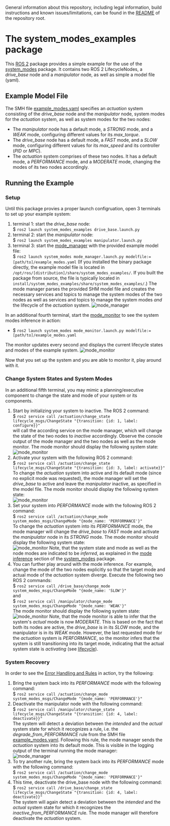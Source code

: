 General information about this repository, including legal information, build instructions and known issues/limitations, can be found in the [README](../README.md) of the repository root.

# The system_modes_examples package

This [ROS 2](https://index.ros.org/doc/ros2/) package provides a simple example for the use of the [system_modes](../system_modes/) package. It contains two ROS 2 LifecycleNodes, a *drive\_base* node and a *manipulator* node, as well as simple a model file (yaml).

## Example Model File

The SMH file [example_modes.yaml](./example_modes.yaml) specifies an *actuation* system consisting of the *drive\_base* node and the *manipulator* node, system modes for the *actuation* system, as well as system modes for the two nodes:

* The *manipulator* node has a default mode, a *STRONG* mode, and a *WEAK* mode, configuring different values for its *max_torque*.
* The *drive\_base* node has a default mode, a *FAST* mode, and a *SLOW* mode, configuring different values for its *max_speed* and its controller (*PID* or *MPC*).
* The *actuation* system comprises of these two nodes. It has a default mode, a *PERFORMANCE* mode, and a *MODERATE* mode, changing the modes of its two nodes accordingly.

## Running the Example

### Setup

Until this package provies a proper launch configruation, open 3 terminals to set up your example system:

1. terminal 1: start the *drive\_base* node:  
  $ `ros2 launch system_modes_examples drive_base.launch.py`  
1. terminal 2: start the *manipulator* node:  
  $ `ros2 launch system_modes_examples manipulator.launch.py`  
1. terminal 3: start the [mode_manager](../system_modes/README.md#mode_manager) with the provided example model file:  
  $ `ros2 launch system_modes mode_manager.launch.py modelfile:=[path/to]/example_modes.yaml` (If you installed the binary package directly, the example model file is located in `/opt/ros/[distribution]/share/system_modes_examples/`. If you built the package from source, the file is typically located in `install/system_modes_examples/share/system_modes_examples/`.)
  The mode manager parses the provided SHM model file and creates the necessary services and topics to manage the system modes of the two nodes as well as services and topics to manage the system modes *and* the lifecycle of the *actuation* system.
  ![mode_manager](./doc/screenshot-manager.png "Screenshot of the mode manager")

In an additional fourth terminal, start the [mode_monitor](../system_modes/README.md#mode_monitor) to see the system modes inference in action:  

* $ `ros2 launch system_modes mode_monitor.launch.py modelfile:=[path/to]/example_modes.yaml`  

The monitor updates every second and displays the current lifecycle states and modes of the example system.
![mode_monitor](./doc/screenshot-monitor.png "Screenshot of the mode monitor")

Now that you set up the system and you are able to monitor it, play around with it.

### Change System States and System Modes

In an additional fifth terminal, you may mimic a planning/executive component to change the state and mode of your system or its components.

1. Start by initializing your system to inactive. The ROS 2 command:  
  $ `ros2 service call /actuation/change_state lifecycle_msgs/ChangeState "{transition: {id: 1, label: configure}}"`  
  will call the according service on the mode manager, which will change the state of the two nodes to *inactive* accordingly. Observe the console output of the mode manager and the two nodes as well as the mode monitor. The mode monitor should display the following system state:  
  ![mode_monitor](./doc/screenshot-monitor-inactive.png "Screenshot of the mode monitor")
1. Activate your system with the following ROS 2 command:  
  $ `ros2 service call /actuation/change_state lifecycle_msgs/ChangeState "{transition: {id: 3, label: activate}}"`  
  To change the *actuation* system into active and its default mode (since no explicit mode was requested), the mode manager will set the *drive\_base* to active and leave the *manipulator* inactive, as specified in the model file.
  The mode monitor should display the following system state:  
  ![mode_monitor](./doc/screenshot-monitor-active.png "Screenshot of the mode monitor")
1. Set your system into *PERFORMANCE* mode with the following ROS 2 command:  
  $ `ros2 service call /actuation/change_mode system_modes_msgs/ChangeMode "{mode_name: 'PERFORMANCE'}"`  
  To change the *actuation* system into its *PERFORMANCE* mode, the mode manager will change the *drive\_base* to *FAST* mode and activate the *manipulator* node in its *STRONG* mode.
  The mode monitor should display the following system state:  
  ![mode_monitor](./doc/screenshot-monitor-performance.png "Screenshot of the mode monitor")
  Note, that the system state and mode as well as the node modes are indicated to be *inferred*, as explained in the [mode inference](../system_modes/README.md#mode-inference) section of the [system_modes](../system_modes/) package.
2. You can further play around with the mode inference. For example, change the mode of the two nodes explicitly so that the target mode and actual mode of the *actuation* system diverge. Execute the following two ROS 2 commands:  
  $ `ros2 service call /drive_base/change_mode system_modes_msgs/ChangeMode "{mode_name: 'SLOW'}"`  
  and  
  $ `ros2 service call /manipulator/change_mode system_modes_msgs/ChangeMode "{mode_name: 'WEAK'}"`  
  The mode monitor should display the following system state:  
  ![mode_monitor](./doc/screenshot-monitor-moderate.png "Screenshot of the mode monitor")
  Note, that the mode monitor is able to infer that the system's *actual* mode is now *MODERATE*. This is based on the fact that both its nodes are active, the *drive\_base* is in its *SLOW* mode, and the manipulator is in its *WEAK* mode. However, the last requested mode for the *actuation* system is *PERFORMANCE*, so the monitor infers that the system is still transitioning into its target mode, indicating that the actual system state is *activating* (see [lifecycle](../system_modes/README.md#lifecycle)).

### System Recovery

In order to see the [Error Handling and Rules](../system_modes/README.md#error-handling-and-rules) in action, try the following:

1. Bring the system back into its *PERFORMANCE* mode with the following command:  
  $ `ros2 service call /actuation/change_mode system_modes_msgs/ChangeMode "{mode_name: 'PERFORMANCE'}"`  
2. Deactivate the manipulator node with the following command:  
  $ `ros2 service call /manipulator/change_state lifecycle_msgs/ChangeState "{transition: {id: 4, label: deactivate}}"`  
  The system will detect a deviation between the *intended* and the *actual* system state for which it recognizes a rule, i.e. the *degrade_from_PERFORMANCE* rule from the SMH file [example_modes.yaml](./example_modes.yaml). Following this rule, the mode manager sends the *actuation* system into its default mode. This is visible in the logging output of the terminal running the mode manager:  
  ![mode_manager](./doc/screenshot-manager-deviation.png "Screenshot of the mode manager")
1. To try another rule, bring the system back into its *PERFORMANCE* mode with the following command:  
  $ `ros2 service call /actuation/change_mode system_modes_msgs/ChangeMode "{mode_name: 'PERFORMANCE'}"`  
2. This time, deactivate the drive_base node with the following command:  
  $ `ros2 service call /drive_base/change_state lifecycle_msgs/ChangeState "{transition: {id: 4, label: deactivate}}"`  
  The system will again detect a deviation between the *intended* and the *actual* system state for which it recognizes the *inactive_from_PERFORMANCE* rule. The mode manager will therefore deactivate the *actuation* system.
